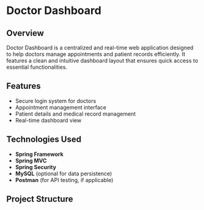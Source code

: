 # Doctor Dashboard

## Overview
Doctor Dashboard is a centralized and real-time web application designed to help doctors manage appointments and patient records efficiently. It features a clean and intuitive dashboard layout that ensures quick access to essential functionalities.

## Features
- Secure login system for doctors
- Appointment management interface
- Patient details and medical record management
- Real-time dashboard view

## Technologies Used
- **Spring Framework**
- **Spring MVC**
- **Spring Security**
- **MySQL** (optional for data persistence)
- **Postman** (for API testing, if applicable)

## Project Structure
